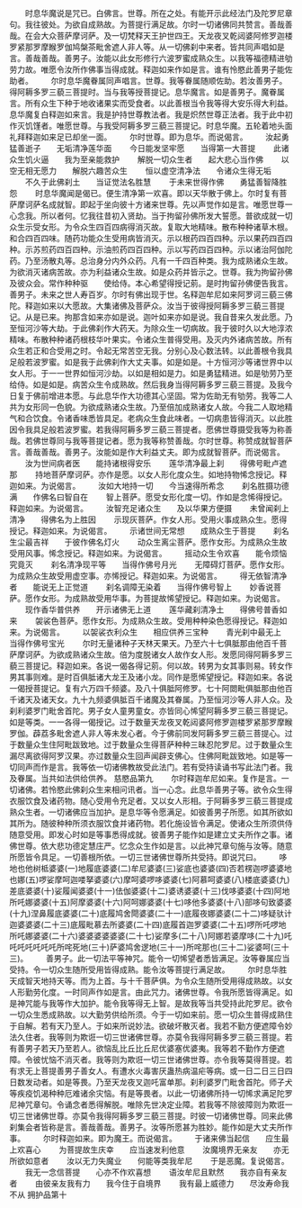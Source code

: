 <!-- { "loadSidebar": true } -->
　　时息华魔说是咒已。白佛言。世尊。所在之处。有能开示此经法门及陀罗尼章句。我往彼处。为欲自成熟故。为菩提行满足故。尔时一切诸佛同共赞言。善哉善哉。在会大众菩萨摩诃萨。及一切梵释天王护世四王。天龙夜叉乾闼婆阿修罗迦楼罗紧那罗摩睺罗伽鸠槃茶毗舍遮人非人等。从一切佛刹中来者。皆共同声唱如是言。善哉善哉。善男子。汝能以此女形修行六波罗蜜成熟众生。以我等福德精进劬劳力故。唯愿令汝所作佛事当得成就。释迦如来作如是言。谁有怜愍此善男子能佐助者。
　　尔时息华魔眷属同声唱言。世尊。我等眷属随顺佐助。若汝善男子。得阿耨多罗三藐三菩提时。当与我等授菩提记。息华魔言。如是善男子。魔眷属言。所有众生下种于地收诸果实而受食者。以此善根当令我等得大安乐得大利益。息华魔复白释迦如来言。我是护持世尊教法者。我是炽然世尊正法者。我于此中初作灭饥馑者。唯愿世尊。与我受阿耨多罗三藐三菩提记。时息华魔。五轮着地头面礼拜释迦如来足已却坐一面。
　　尔时世尊。即为息华。而说偈言。
　　汝起勇猛善逝子　　无垢清净莲华面
　　今日能发坚牢愿　　当得第一大菩提
　　此诸众生饥火逼　　我为至亲能救护
　　解脱一切众生者　　起大悲心当作佛
　　以空无相无愿力　　解脱六趣苦众生
　　恒以虚空清净法　　令诸众生得无垢
　　不久于此佛刹土　　当证觉法名胜慧
　　于未来世得作佛　　勇猛善智降胜怨
　　时息华魔闻是偈已。便生清净第一欢喜。即以天华散于佛上。尔时复有菩萨摩诃萨名成就智。即起于坐向彼十方诸来世尊。先以声觉作如是言。唯愿世尊一心念我。所以者何。忆我往昔初入贤劫。当于拘留孙佛所发大誓愿。普欲成就一切众生示受女形。为令众生四百四病得消灭故。复取大地精味。散布种种诸草木根。和合四百四味。随药功能众生受用病皆消灭。示以根药四百四种。示以果药四百四种。示苏煎药四百四种。示油煎药四百四种。示以写药四百四种。示以诸治阿伽陀药。乃至汤散丸等。总治身分内外众药。凡有一千四百种类。我为成熟诸众生故。为欲消灭诸病苦故。亦为利益诸众生故。如是众药并皆示之。世尊。我为拘留孙佛及彼众会。常作种种驱　　使给侍。本心希望得授记莂。是时拘留孙佛便告我言。善男子。未来之世人寿百岁。尔时有佛出现于世。名释迦牟尼如来阿罗诃三藐三佛陀。释迦如来以大愿故。大集诸佛及菩萨众。汝当于彼得授阿耨多罗三藐三菩提记。从是已来。拘那含如来亦如是说。迦叶如来亦如是说。我自昔来久发此愿。乃至恒河沙等大劫。于此佛刹作大药天。为除众生一切病故。我于彼时久以大地淳浓精味。布散种种诸药根枝华叶果实。令诸众生普得受用。及灭内外诸病苦故。所有众生若正和合受用之时。令起无常苦空无我。分别心及心数法转。以此善根令我具足般若波罗蜜。如是我于此佛刹作大丈夫事。如是如是。十方恒河沙等诸世界中以女人形。于一一世界如恒河沙劫。以如是相如是力。如是勇猛精进。如是劬劳乃至给侍。如是如是。病苦众生令成熟故。然后我身当得阿耨多罗三藐三菩提。及我今日复于佛前增进本愿。与此息华作大功德其心坚固。常为佐助无有劬劳。我等二人共为女形同一色貌。为欲成熟诸众生故。乃至倍加成熟诸女人故。今我二人取地精气和合饮食。令诸香味悉皆具足。老病众生食此味者。一切病患皆得消灭。以此胜因令我具足般若波罗蜜。若我得阿耨多罗三藐三菩提者。愿佛世尊摄受我等为称善哉。若佛世尊同与我等菩提记者。愿为我等称赞善哉。尔时世尊。称赞成就智菩萨言。善哉善哉。善男子。汝能如是作大利益丈夫。即为成就智菩萨。而说偈言。
　　汝为世间病者医　　能持诸根得安乐
　　莲华清净最上刹　　得佛号毗卢遮那
　　持地菩萨摩诃萨。亦作是愿。以女人形化度众生。如地持物悕念授记。释迦如来。为说偈言。
　　汝如大地持一切　　今当速得所希念
　　刹名胜摄功德满　　作佛名曰智自在
　　智上菩萨。愿受女形化度一切。作如是念悕得授记。释迦如来。为说偈言。
　　汝智充足诸众生　　及以华果方便摄
　　未曾闻刹上清净　　得佛名为上胜因
　　示现灰菩萨。作女人形。受用火事成熟众生。愿得授记。释迦如来。为说偈言。
　　示诸世间无常想　　成熟众生于菩提
　　刹名生尘最吉祥　　于彼作佛名灯火
　　动众生离尘菩萨。愿作女形。为成熟众生故受用风事。悕念授记。释迦如来。为说偈言。
　　摇动众生令欢喜　　能令烦恼究竟灭
　　刹名清净现平等　　当得作佛号月光
　　无障碍灯菩萨。愿作女形。为成熟众生故受用虚空事。亦悕授记。释迦如来。为说偈言。
　　得无依智清净者　　能说无上正觉道
　　刹名调障无染着　　当得作佛号智上
　　妙香说菩萨。愿作女形。为成熟故受用华事。为菩提故悕望授记。释迦如来。为说偈言。
　　现作香华普供养　　开示诸佛无上道
　　莲华藏刹清净土　　得佛号普香如来
　　袈裟色菩萨。愿作女形。为成熟众生故。受用种种染色愿得授记。释迦如来。为说偈言。
　　以袈裟衣利众生　　相应供养三宝种
　　青光刹中最无上　　当得作佛号宝光
　　尔时无量诸种子天林天果天。乃至六十七俱胝那由他百千菩萨摩诃萨。为欲成熟诸众生故。倍为度脱诸女人故作女人形。发愿同得阿耨多罗三藐三菩提记。释迦如来。各说一偈各得记莂。何以故。转男为女其事则易。转女作男其事则难。是时百俱胝诸大龙王及诸小龙。同作是愿悕望授记。释迦如来。各说一偈授菩提记。复有六万四千频婆。及八十俱胝阿修罗。七十阿閦毗俱胝那由他百千诸天及诸天女。九十九频婆俱胝百千诸魔及其眷属。乃至恒河沙等人非人众。及刹利婆罗门毗舍首陀。男子女人童男童女。亦皆同心悕望阿耨多罗三藐三菩提记。如是等类。一一各得一偈授记。过于数量天龙夜叉乾闼婆阿修罗迦楼罗紧那罗摩睺罗伽。薜荔多毗舍遮人非人等未发心者。今于佛前同发阿耨多罗三藐三菩提心。过于数量众生住阿毗跋致地。过于数量众生得菩萨种种三昧忍陀罗尼。过于数量众生漏尽离欲得阿罗汉果。亦过数量众生回声闻辟支佛心。住佛阿毗跋致地。如是等一切同声而作是言。我等依一切诸佛教故受此法门。若有受持读诵书写此法门者。我及眷属。当共如法供给供养。
慈愍品第九
　　尔时释迦牟尼如来。复作是言。一切诸佛。若怜愍此佛刹众生来相问讯者。当一心念。此息华善男子等。欲令众生得衣服饮食及诸药物。随心受用令充足者。又以女人形相。于阿耨多罗三藐三菩提成熟众生者。一切诸佛应当加护。是息华等令愿满足。如彼善男子所愿。如其所欲如其所为。随彼种种所须衣服饮食并诸药物。若化施设皆令满足。使诸众生所须供侍随意受用。即发心时如是等事悉得成就。彼善男子能作如是建立丈夫所作之事。诸佛世尊。依大悲功德定慧庄严。忆念众生作如是言。以此神咒章句施与汝等。随意所愿皆令具足。一切善根所依。一切三世诸佛世尊所共受持。即说咒曰。
　　哆地也他树柢婆婆(一)地履底婆婆(二)牟尼婆婆(三)娑底也婆婆(四)否若楞迦啰婆婆地也娜(五)啰娑摩呵迦喽拏婆婆(六)摩呵婆啰哆婆婆(七)阿慕呵婆婆(八)楼底婆婆(九)差底婆婆(十)娑履闻婆婆(十一)佉伽婆婆(十二)婆诱婆婆(十三)伐哆婆婆(十四)阿地所吒娜婆婆(十五)阿摩婆婆(十六)阿呵娜婆婆(十七)哆他多婆婆(十八)部哆句致婆婆(十九)涅鼻履底婆婆(二十)底履鸠舍閜婆婆(二十一)底履夜娜婆婆(二十二)哆疑驮计迦婆婆婆(二十三)底履毗慕去所婆婆(二十四)底履首迦罗婆婆(二十五)啰所吒啰地所吒娜婆婆(二十六)婆婆婆婆婆婆(二十七)娑摩多(二十八)阿娜若婆摩哆(二十九)吒吒吒吒吒吒吒所咤死地(三十)萨婆鸠舍逻地(三十一)所咤那也(三十二)娑婆呵(三十三)。
　　善男子。此一切法平等神咒。能令一切悕望者悉皆满足。汝等眷属应当受持。令一切众生随所受用皆得成熟。能令汝等菩提行满足故。
　　尔时息华胜天成智天地持天等。而为上首。与十千菩萨俱。为令众生随所受用得成熟故。以女人形勤劳化度。一时同声作如是言。由此咒力。诸佛世尊。令我所愿皆得满足。如是神咒能与我等作大加护。能令我等得无上智。是故我等当共受持此陀罗尼。欲令一切众生悉成熟故。以大勤劳供给所须。今于一切如来前。愿一切众生普得成熟住于自解。若有天乃至人。于如来所说妙法。欲破坏散灭者。我若不勤方便遮障令妙法久住者。我等则为欺诳一切三世诸佛世尊。亦莫令我得阿耨多罗三藐三菩提。若有善男子若天乃至若人。欲恼乱比丘比丘尼优婆塞优婆夷。我等若不勤作方便遮障。令彼忧恼不消灭者。我等则为欺诳一切三世诸佛世尊。亦令我等莫得菩提。若有求无上菩提善男子善女人。有遭水火毒害厌蛊热病温疟等病。或一日二日三日四日数发动者。如是等畏。乃至天龙夜叉迦吒富单那。刹利婆罗门毗舍首陀。师子犬等疾疫饥渴种种厄难诸余灾恼。有是等畏者。以此一切诸佛所持一切悕求满足陀罗尼神咒章句。令诵念者悉得解脱。唯除先世决定业障。若我等不除彼障则为欺诳一切三世诸佛世尊。亦莫令我得阿耨多罗三藐三菩提。时彼一切诸佛世尊。同来此佛刹集会者皆称是言。善哉善哉。善男子。汝等所愿甚为胜妙。能作如是大丈夫所作事。
　　尔时释迦如来。即为魔王。而说偈言。
　　于诸来佛当起信　　应生最上欢喜心
　　为菩提故生庆幸　　应当速发利他意
　　汝魔境界无亲友　　亦无所欲如意者
　　汝以无力失魔业　　何能等类我牟尼
　　于是恶魔。复说偈言。
　　我无一念信菩提　　心亦不作欢喜想
　　语汝牟尼且默然　　我亦自有亲友者
　　由彼亲友我有力　　我今住于自境界
　　我有最上威德力　　尽汝寿命我不从
拥护品第十
